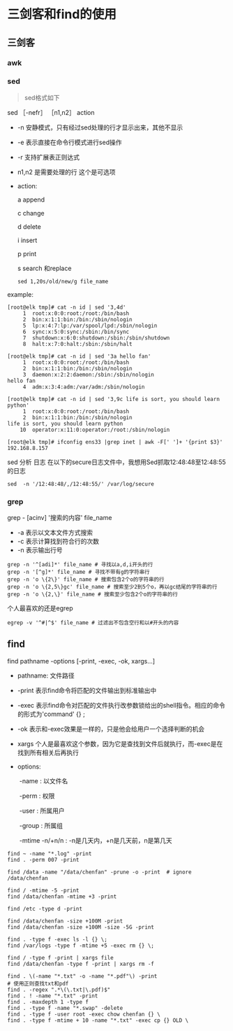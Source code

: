 # 三剑客和find的使用



## 三剑客

### awk



### sed

> sed格式如下

sed ［-nefr］ ［n1,n2］ action

- -n  安静模式，只有经过sed处理的行才显示出来，其他不显示

- -e  表示直接在命令行模式进行sed操作

- -r 支持扩展表正则达式

- n1,n2 是需要处理的行 这个是可选项

- action:

  a append

  c change

  d delete

  i insert

  p print

  s search 和replace 

  ```shell
  sed 1,20s/old/new/g file_name
  ```

example:

```shell
[root@elk tmp]# cat -n id | sed '3,4d'
     1	root:x:0:0:root:/root:/bin/bash
     2	bin:x:1:1:bin:/bin:/sbin/nologin
     5	lp:x:4:7:lp:/var/spool/lpd:/sbin/nologin
     6	sync:x:5:0:sync:/sbin:/bin/sync
     7	shutdown:x:6:0:shutdown:/sbin:/sbin/shutdown
     8	halt:x:7:0:halt:/sbin:/sbin/halt

[root@elk tmp]# cat -n id | sed '3a hello fan'
     1	root:x:0:0:root:/root:/bin/bash
     2	bin:x:1:1:bin:/bin:/sbin/nologin
     3	daemon:x:2:2:daemon:/sbin:/sbin/nologin
hello fan
     4	adm:x:3:4:adm:/var/adm:/sbin/nologin

[root@elk tmp]# cat -n id | sed '3,9c life is sort, you should learn python'
     1	root:x:0:0:root:/root:/bin/bash
     2	bin:x:1:1:bin:/bin:/sbin/nologin
life is sort, you should learn python
    10	operator:x:11:0:operator:/root:/sbin/nologin
    
[root@elk tmp]# ifconfig ens33 |grep inet | awk -F[' ']+ '{print $3}'
192.168.8.157	
```

sed 分析 日志 在以下的secure日志文件中，我想用Sed抓取12∶48∶48至12∶48∶55的日志

```
sed  -n '/12:48:48/,/12:48:55/' /var/log/secure
```

### grep

grep - [acinv] '搜索的内容' file_name

- -a  表示以文本文件方式搜索
- -c 表示计算找到符合行的次数
-  -n 表示输出行号

```
grep -n '^[adi]*' file_name # 寻找以a,d,i开头的行
grep -n '[^g]*' file_name # 寻找不带有g的字符串行
grep -n 'o \{2\}' file_name # 搜索包含2个o的字符串的行
grep -n 'o \{2,5\}gc' file_name # 搜索至少2到5个o，再以gc结尾的字符串的行
grep -n 'o \{2,\}' file_name # 搜索至少包含2个o的字符串的行
```

个人最喜欢的还是egrep

```
egrep -v '^#|^$' file_name # 过滤出不包含空行和以#开头的内容
```

## find

find pathname -options [-print, -exec, -ok, xargs...]

- pathname: 文件路径

- -print 表示find命令将匹配的文件输出到标准输出中

- -exec 表示find命令对匹配的文件执行改参数锁给出的shell指令。相应的命令的形式为'command' {} \;

- -ok 表示和-exec效果是一样的，只是他会给用户一个选择判断的机会

- xargs 个人是最喜欢这个参数，因为它是查找到文件后就执行，而-exec是在找到所有相关后再执行

- options:

  ​	-name : 以文件名

  ​	-perm : 权限

  ​	-user : 所属用户

  ​	-group : 所属组

  ​	-mtime -n/+n/n :  -n是几天内，+n是几天前，n是第几天

```
find ~ -name "*.log" -print
find . -perm 007 -print

find /data -name "/data/chenfan" -prune -o -print  # ignore /data/chenfan

find / -mtime -5 -print 
find /data/chenfan -mtime +3 -print

find /etc -type d -print 

find /data/chenfan -size +100M -print 
find /data/chenfan -size +100M -size -5G -print 

find . -type f -exec ls -l {} \;
find /var/logs -type f -mtime +5 -exec rm {} \;

find / -type f -print | xargs file
find /data/chenfan -type f -print | xargs rm -f

find . \(-name "*.txt" -o -name "*.pdf"\) -print
# 使用正则查找txt和pdf
find . -regex ".*\(\.txt|\.pdf)$"
find . ! -name "*.txt" -print
find . -maxdepth 1 -type f
find . -type f -name "*.swap" -delete
find . -type f -user root -exec chow chenfan {} \
find . -type f -mtime + 10 -name "*.txt" -exec cp {} OLD \
```
